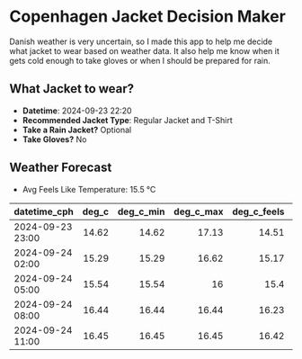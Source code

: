 
# Copenhagen Jacket Decision Maker

Danish weather is very uncertain, so I made this app to help me decide what jacket to wear based on weather data. 
It also help me know when it gets cold enough to take gloves or when I should be prepared for rain.

## What Jacket to wear?

- **Datetime**: 2024-09-23 22:20
- **Recommended Jacket Type**: Regular Jacket and T-Shirt
- **Take a Rain Jacket?** Optional
- **Take Gloves?** No

## Weather Forecast
- Avg Feels Like Temperature: 15.5 °C

| datetime_cph     |   deg_c |   deg_c_min |   deg_c_max |   deg_c_feels | weather   | wind   | rain   |
|:-----------------|--------:|------------:|------------:|--------------:|:----------|:-------|:-------|
| 2024-09-23 23:00 |   14.62 |       14.62 |       17.13 |         14.51 | Clouds    | Low    | None   |
| 2024-09-24 02:00 |   15.29 |       15.29 |       16.62 |         15.17 | Clouds    | Low    | None   |
| 2024-09-24 05:00 |   15.54 |       15.54 |       16    |         15.4  | Clouds    | Low    | None   |
| 2024-09-24 08:00 |   16.44 |       16.44 |       16.44 |         16.23 | Rain      | Low    | Low    |
| 2024-09-24 11:00 |   16.45 |       16.45 |       16.45 |         16.42 | Rain      | Low    | Low    |
        